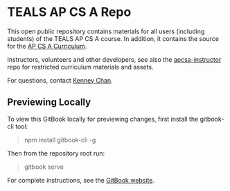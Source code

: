 TEALS AP CS A Repo
==================

This open public repository contains materials for all users (including students) of the TEALS
AP CS A course. In addition, it contains the source for the [AP CS A Curriculum][].

Instructors, volunteers and other developers, see also the [apcsa-instructor][] repo for restricted
curriculum materials and assets.

For questions, contact [Kenney Chan][].

Previewing Locally
------------------

To view this GitBook locally for previewing changes, first install the gitbook-cli tool:

> npm install gitbook-cli -g

Then from the repository root run:

> gitbook serve

For complete instructions, see the [GitBook website][].

[AP CS A Curriculum]: https://tealsk12.github.io/apcsa-public/
[apcsa-instructor]:   https://github.com/TEALSK12/apcsa-instructor/
[Kenney Chan]:        mailto:kenney@tealsk12.org
[GitBook website]:    https://github.com/GitbookIO/gitbook/blob/master/docs/setup.md

